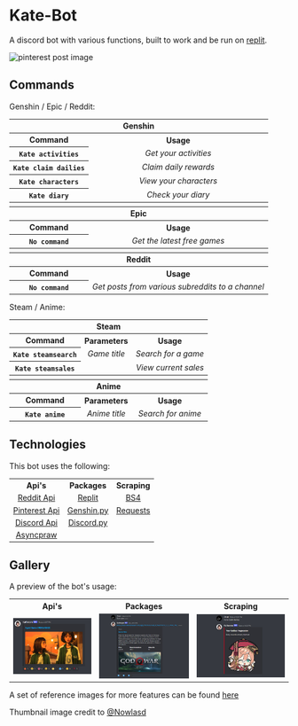 # Kate-Bot
A discord bot with various functions, built to work and be run on [replit](https://replit.com/@ManolisLykos/Kate-Bot).

<img alt="pinterest post image" src="https://s1.zerochan.net/Katheryne.600.3340690.jpg">


## Commands
Genshin / Epic / Reddit:

  <table>
    <tr>
      <th colspan="2">Genshin</th>
    </tr>
    <tr>
      <th>Command</th>
      <th>Usage</th>
    </tr>
    <tr>
      <th><code>Kate activities</code></th>
      <td  align="center"><i>Get your activities</i></td  align="center">
    </tr>
    <tr>
      <th><code>Kate claim dailies</code></th>
      <td  align="center"><i>Claim daily rewards</i></td  align="center">
    </tr>
    <tr>
      <th><code>Kate characters</code></th>
      <td  align="center"><i>View your characters</i></td  align="center">
    </tr>
    <tr>
      <th><code>Kate diary</code></th>
      <td  align="center"><i>Check your diary</i></td  align="center">
    </tr>
    <tr>
      <th colspan="2"></th>
    </tr>
    <tr>
      <th colspan="2">Epic</th>
    </tr>
    <tr>
      <th>Command</th>
      <th>Usage</th>
    </tr>
    <tr>
      <th><code>No command</code></th>
      <td  align="center"><i>Get the latest free games</i></td  align="center">
    </tr>
    <tr>
      <th colspan="2"></th>
    </tr>
    <tr>
      <th colspan="2">Reddit</th>
    </tr>
    <tr>
      <th>Command</th>
      <th>Usage</th>
    </tr>
    <tr>
      <th><code>No command</code></th>
      <td  align="center"><i>Get posts from various subreddits to a channel</i></td  align="center">
    </tr>
  </table>

Steam / Anime:

  <table>
    <tr>
      <th colspan="3">Steam</th>
    </tr>
    <tr>
      <th>Command</th>
      <th>Parameters</th>
      <th>Usage</th>
    </tr>
    <tr>
      <th><code>Kate steamsearch</code></th>
      <td  align="center"><i>Game title</i></td  align="center">
      <td  align="center"><i>Search for a game</i></td  align="center">
    </tr>
    <tr>
      <th><code>Kate steamsales</code></th>
      <td  align="center"></td  align="center">
      <td  align="center"><i>View current sales</i></td  align="center">
    </tr>
    <tr>
      <th colspan="3"></th>
    </tr>
    <tr>
      <th colspan="3">Anime</th>
    </tr>
    <tr>
      <th>Command</th>
      <th>Parameters</th>
      <th>Usage</th>
    </tr>
    <tr>
      <th><code>Kate anime</code></th>
      <td  align="center"><i>Anime title</i></td  align="center">
      <td  align="center"><i>Search for anime</i></td  align="center">
    </tr>
  </table>
  
  
## Technologies
This bot uses the following:

<table>
    <tr>
      <th>Api's</th>
      <th>Packages</th>
      <th>Scraping</th>
    </tr>
    <tr>
      <td  align="center"><a href="https://github.com/reddit-archive/reddit/wiki/API">Reddit Api</a></td  align="center">
      <td  align="center"><a href="https://github.com/replit/replit-py">Replit</a></td  align="center">
      <td  align="center"><a href="https://pypi.org/project/beautifulsoup4/">BS4</a></td  align="center">
    </tr>
    <tr>
      <td  align="center"><a href="https://developers.pinterest.com/">Pinterest Api</a></td  align="center">
      <td  align="center"><a href="https://github.com/thesadru/genshin.py">Genshin.py</a></td  align="center">
      <td  align="center"><a href="https://requests.readthedocs.io/en/latest/">Requests</a></td  align="center">
    </tr>
    <tr>
      <td  align="center"><a href="https://discord.com/developers/docs/intro">Discord Api</a></td  align="center">
      <td  align="center"><a href="https://github.com/Rapptz/discord.py">Discord.py</a></td  align="center">
      <td  align="center"><a href=""></a></td  align="center">
    </tr>
    <tr>
      <td  align="center"><a href="https://asyncpraw.readthedocs.io/en/stable/">Asyncpraw</a></td  align="center">
      <td  align="center"></td  align="center">
      <td  align="center"></td  align="center">
    </tr>
</table>
  

## Gallery
A preview of the bot's usage:

<table>
    <tr>
      <th>Api's</th>
      <th>Packages</th>
      <th>Scraping</th>
    </tr>
    <tr>
      <td  align="center"><img alt="pinterest post image" src="https://github.com/Lykos-Manolis/Kate-Bot/blob/main/Kate-Bot/assets/pics/reddit-post.jpg" style="width:400px;"></td  align="center">
      <td  align="center"><img alt="pinterest post image" src="https://github.com/Lykos-Manolis/Kate-Bot/blob/main/Kate-Bot/assets/pics/steam-sales.jpg" style="width:400px;"></td  align="center">
      <td  align="center"><img alt="pinterest post image" src="https://github.com/Lykos-Manolis/Kate-Bot/blob/main/Kate-Bot/assets/pics/genshin-dailies.jpg" style="width:400px;"></td  align="center">
    </tr>
</table>

A set of reference images for more features can be found [here](https://github.com/Lykos-Manolis/Kate-Bot/tree/main/Kate-Bot/assets/pics)

Thumbnail image credit to [@Nowlasd](https://twitter.com/nowlasd?ref_src=twsrc%5Egoogle%7Ctwcamp%5Eserp%7Ctwgr%5Eauthor)
